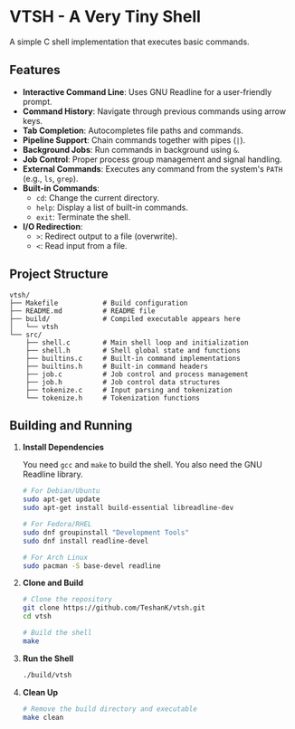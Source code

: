 # VTSH - A Very Tiny Shell

A simple C shell implementation that executes basic commands.

## Features

- **Interactive Command Line**: Uses GNU Readline for a user-friendly prompt.
- **Command History**: Navigate through previous commands using arrow keys.
- **Tab Completion**: Autocompletes file paths and commands.
- **Pipeline Support**: Chain commands together with pipes (`|`).
- **Background Jobs**: Run commands in background using `&`.
- **Job Control**: Proper process group management and signal handling.
- **External Commands**: Executes any command from the system's `PATH` (e.g., `ls`, `grep`).
- **Built-in Commands**:
  - `cd`: Change the current directory.
  - `help`: Display a list of built-in commands.
  - `exit`: Terminate the shell.
- **I/O Redirection**:
  - `>`: Redirect output to a file (overwrite).
  - `<`: Read input from a file.

## Project Structure

```
vtsh/
├── Makefile           # Build configuration
├── README.md          # README file
├── build/             # Compiled executable appears here
│   └── vtsh
└── src/
    ├── shell.c        # Main shell loop and initialization
    ├── shell.h        # Shell global state and functions
    ├── builtins.c     # Built-in command implementations
    ├── builtins.h     # Built-in command headers
    ├── job.c          # Job control and process management
    ├── job.h          # Job control data structures
    ├── tokenize.c     # Input parsing and tokenization
    └── tokenize.h     # Tokenization functions
```

## Building and Running

1.  **Install Dependencies**

    You need `gcc` and `make` to build the shell. You also need the GNU Readline library.

    ```bash
    # For Debian/Ubuntu
    sudo apt-get update
    sudo apt-get install build-essential libreadline-dev

    # For Fedora/RHEL
    sudo dnf groupinstall "Development Tools"
    sudo dnf install readline-devel

    # For Arch Linux
    sudo pacman -S base-devel readline
    ```

2.  **Clone and Build**

    ```bash
    # Clone the repository
    git clone https://github.com/TeshanK/vtsh.git
    cd vtsh

    # Build the shell
    make
    ```

3.  **Run the Shell**

    ```bash
    ./build/vtsh
    ```

4.  **Clean Up**

    ```bash
    # Remove the build directory and executable
    make clean
    ```